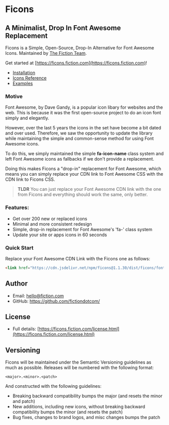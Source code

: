 # Ficons

## A Minimalist, Drop In Font Awesome Replacement

Ficons is a Simple, Open-Source, Drop-In Alternative for Font Awesome Icons.
Maintained by [The Fiction Team](https://www.fiction.com/).

Get started at [https://ficons.fiction.com](https://ficons.fiction.com)!

- [Installation](https://ficons.fiction.com/getting-started.html) 
- [Icons Reference](https://ficons.fiction.com/reference.html) 
- [Examples](https://ficons.fiction.com/examples.html) 

### Motive

Font Awesome, by Dave Gandy, is a popular icon libary for websites and the web. This is because it was the first open-source project to do an icon font simply and elegantly. 

However, over the last 5 years the icons in the set have become a bit dated and over used. Therefore, we saw the opportunity to update the library while maintaining the simple and common-sense method for using Font Awesome icons.

To do this, we simply maintained the simple **fa-icon-name** class system and left Font Awesome icons as fallbacks if we don't provide a replacement. 

Doing this makes Ficons a "drop-in" replacement for Font Awesome, which means you can simply replace your CDN link to Font Awesome CSS with the CDN link to Ficons CSS.

> **TLDR** You can just replace your Font Awesome CDN link with the one from Ficons and everything should work the same, only better.

### Features:

- Get over 200 new or replaced icons
- Minimal and more consistent redesign
- Simple, drop-in replacement for Font Awesome's 'fa-' class system
- Update your site or apps icons in 60 seconds

### Quick Start

Replace your Font Awesome CDN Link with the Ficons one as follows:

```html
<link href="https://cdn.jsdelivr.net/npm/ficons@1.1.30/dist/ficons/font.css"  rel="stylesheet" type="text/css" />
```

## Author

- Email: hello@fiction.com
- GitHub: https://github.com/fictiondotcom/

## License

- Full details:
  [https://ficons.fiction.com/license.html](https://ficons.fiction.com/license.html)

## Versioning

Ficons will be maintained under the Semantic Versioning guidelines as much as
possible. Releases will be numbered with the following format:

`<major>.<minor>.<patch>`

And constructed with the following guidelines:

- Breaking backward compatibility bumps the major (and resets the minor and
  patch)
- New additions, including new icons, without breaking backward compatibility
  bumps the minor (and resets the patch)
- Bug fixes, changes to brand logos, and misc changes bumps the patch

